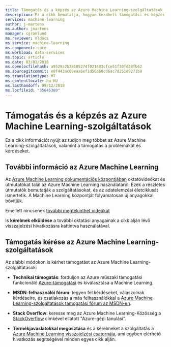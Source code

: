 ```yaml
---
title: Támogatás és a képzés az Azure Machine Learning-szolgáltatások
description: Ez a cikk bemutatja, hogyan kezdheti támogatási és képzési Azure Machine Learning-szolgáltatások és az Azure Machine Learning Workbenchben
services: machine-learning
author: j-martens
ms.author: jmartens
manager: cgronlund
ms.reviewer: mldocs
ms.service: machine-learning
ms.component: core
ms.workload: data-services
ms.topic: article
ms.date: 03/01/2018
ms.openlocfilehash: a9529a2b38105274f021483cfce51f30fd38fb62
ms.sourcegitcommit: e8f443ac09eaa6ef1d56a60cd6ac7d351d9271b9
ms.translationtype: MT
ms.contentlocale: hu-HU
ms.lasthandoff: 09/12/2018
ms.locfileid: "35645380"
---
```

# <a name="get-support-and-training-for-azure-machine-learning-services"></a>Támogatás és a képzés az Azure Machine Learning-szolgáltatások

Ez a cikk információt nyújt az tudjon meg többet az Azure Machine Learning-szolgáltatások, valamint a támogatás a problémákat és kérdéseket. 

## <a name="learn-more-about-azure-machine-learning"></a>További információ az Azure Machine Learning

Az [Azure Machine Learning dokumentációs központjában](../desktop-workbench/overview-what-is-azure-ml.md) oktatóvideókat és útmutatókat talál az Azure Machine Learning használatáról. Ezek a részletes útmutatók bemutatják a szolgáltatásokat, és az adatelemzési életciklusát ismertetik. A Machine Learning központját folyamatosan új anyagokkal bővítjük. 

Emellett nincsenek [további megtekinthet videókat](https://azure.microsoft.com/resources/videos/index/?services=machine-learning)

Is **kérelmek elküldése** a további oktatási anyagainak a cikk alján lévő visszajelzési hivatkozásra kattintva használatával.

## <a name="get-support-for-azure-machine-learning-services"></a>Támogatás kérése az Azure Machine Learning-szolgáltatások

Az alábbi módokon is kérhet támogatást az Azure Machine Learning-szolgáltatások:

+ **Technikai támogatás**: forduljon az Azure műszaki támogatási funkcionáló [Azure-támogatási](https://azure.microsoft.com/support/options/) és kiválasztása a Machine Learning. 

+ **MSDN-felhasználói fórum**: tegyen fel kérdéseket, válaszolnak kérdéseire, és csatlakozás a más felhasználókkal a [Azure Machine Learning-szolgáltatások támogatási fórum az MSDN-en](https://social.msdn.microsoft.com/Forums/windowsdesktop/home?forum=MachineLearning).

+ **Stack Overflow**: keresse meg az Azure Machine Learning-Közösség a [StackOverflow](https://stackoverflow.com/questions/tagged/azure-machine-learning) címkével ellátott "Azure-gépi tanulási".

+ **Termékjavaslatokkal megosztása** és a kérelmeket a szolgáltatás a [Azure Machine Learning visszajelzési csatornája](https://feedback.azure.com/forums/257792-machine-learning), ami egyben elérhető hivatkozás segítségével minden egyes cikk alján. 
